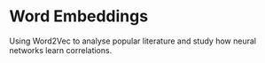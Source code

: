 # Word Embeddings

Using Word2Vec to analyse popular literature and study how neural networks learn correlations.
